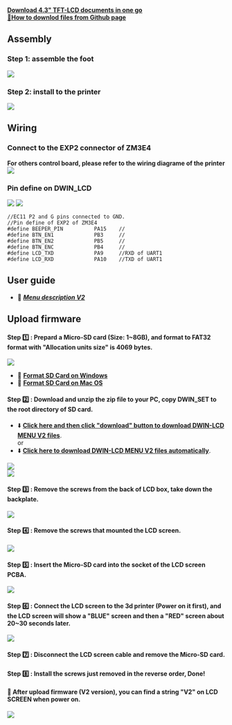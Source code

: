 [**Download 4.3" TFT-LCD documents in one go**](https://downgit.github.io/#/home?url=https://github.com/ZONESTAR3D/Upgrade-kit-guide/tree/main/TFT-LCD/LCD-DWIN)   
[**:star2:How to downlod files from Github page**](https://github.com/ZONESTAR3D/Document-and-User-Guide#how-to-downlod-files-from-github-page)

## Assembly
### Step 1: assemble the foot
![](pictures/assembly-1.jpg)
### Step 2: install to the printer
![](pictures/assembly-2.jpg)

## Wiring
### Connect to the EXP2 connector of ZM3E4
**For others control board, please refer to the wiring diagrame of the printer**
![](pictures/Wiring.jpg)
### Pin define on DWIN_LCD
![](pictures/DWINLCD_Pindefine.jpg)
![](pictures/EC11.jpg)

	//EC11 P2 and G pins connected to GND. 
	//Pin define of EXP2 of ZM3E4
	#define BEEPER_PIN          PA15    //
	#define BTN_EN1 			PB3    	//
	#define BTN_EN2 			PB5    	//
	#define BTN_ENC 			PB4   	//
	#define LCD_TXD 			PA9   	//RXD of UART1
	#define LCD_RXD 			PA10   	//TXD of UART1

## User guide
- :green_book: [***Menu description V2***](./user_guide/LCD%20DWIN%20MENU%20Description%20V2.pdf)

## Upload firmware
#### Step :one: : Prepard a Micro-SD card (Size: 1~8GB), and format to FAT32 format with "Allocation units size" is 4069 bytes. 
![](pictures/Format.jpg)      
- :star2: [**Format SD Card on Windows**](https://recoverit.wondershare.com/partition-tips/format-sd-in-windows-10.html?/topic/916-upgrade-to-pdf-to-pages/=&comment=2884&gclid=Cj0KCQiAmpyRBhC-ARIsABs2EApQAT_0jaSjNTHDKfbyTB8K-lLEt9m_hd2Ro526ZG6lerIJX3YE-7caAhXAEALw_wcB)    
- :star2: [**Format SD Card on Mac OS**](https://recoverit.wondershare.com//mac-tips/format-sd-card-fat32-mac.html?gclid=Cj0KCQiAmpyRBhC-ARIsABs2EAo1hhsQ62C9vIhIAKUQitkIz72xy7axY1Ylf9p7Z7-kPSLVffoWslQaAp19EALw_wcB)

 
#### Step :two: : Download and unzip the zip file to your PC, copy DWIN\_SET to the root directory of SD card.  
- :arrow_down: [**Click here and then click "download" button to download DWIN-LCD MENU V2 files**](./V2/DWIN_MENU_V2.zip).   
or  
- :arrow_down: [**Click here to download DWIN-LCD MENU V2 files automatically**](https://downgit.github.io/#/home?url=https://github.com/ZONESTAR3D/Upgrade-kit-guide/tree/main/TFT-LCD/LCD-DWIN/V2/DWIN_SET).   

![](pictures/SD1.jpg)  
![](pictures/SD2.jpg)
#### Step :three: : Remove the screws from the back of LCD box, take down the backplate.
![](pictures/open_box.jpg)
#### Step :four: : Remove the screws that mounted the LCD screen.
![](pictures/open_box2.jpg)
#### Step :five: : Insert the Micro-SD card into the socket of the LCD screen PCBA.
![](pictures/Insert_SD.jpg)
#### Step :six: : Connect the LCD screen to the 3d printer (Power on it first), and the LCD screen will show a "BLUE" screen and then a "RED" screen about 20~30 seconds later.
![](pictures/LCDShows.jpg)
#### Step :seven: : Disconnect the LCD screen cable and remove the Micro-SD card.
#### Step :eight: : Install the screws just removed in the reverse order, Done! 
#### :checkered_flag: After upload firmware (V2 version), you can find a string "V2" on LCD SCREEN when power on.
![](pictures/LCDShowV2.jpg)  











